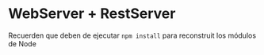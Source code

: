 # WebServer + RestServer

Recuerden que deben de ejecutar  ```npm install``` para reconstruit los módulos de Node